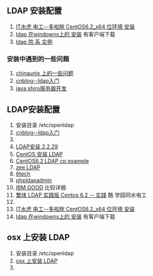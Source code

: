 ## LDAP 安装配置
1. [IT水虎 电工--多啦胖 CentOS6.2_x64 位环境 安装](http://iori.tw/ldap%E5%9F%BA%E6%9C%AC%E5%AE%89%E8%A3%9D%E5%8F%8A%E6%95%B4%E5%90%88%E7%99%BB%E5%85%A5%E8%AA%8D%E8%AD%89%E6%A9%9F%E5%88%B6%E7%9A%84%E6%9E%B6%E8%A8%AD-on-centos-6-2_x64/)
2. [ldap 在windowns上的 安装](http://www.micmiu.com/enterprise-app/sso/openldap-windows-config/) 有客户端下载
3. [ldap 院 系 实例](http://blog.chinaunix.net/uid-28770473-id-3607218.html)

### 安装中遇到的一些问题
1. [chinaunix 上的一些问题](http://bbs.chinaunix.net/forum.php?mod=viewthread&tid=3759709)
2. [cnblog--ldap入门](http://www.cnblogs.com/obpm/archive/2010/08/28/1811065.html)
3. [java shiro服务器开发](http://3131854.blog.51cto.com/3121854/1149082)


## LDAP安装配置
1. 安装目录 /etc/openldap
2. [cnblog--ldap入门](http://www.cnblogs.com/obpm/archive/2010/08/28/1811065.html)
3. 
4. [LDAP安装 2.2.29](http://www.pfeng.org/archives/564)
5. [CentOS 安装 LDAP](http://blog.chinaunix.net/uid-26867092-id-3196669.html)
6. [CentOS6.2 LDAP cp example](http://blog.163.com/szy8706@yeah/blog/static/6271318520127441817279/)
7. [zee LDAP](http://zee.linxsol.com/system-administration/centos-62-installing-ldap-directory-services-using-cli.html)
8. [6tech](http://www.6tech.org/category/ldap/)
9. [phpldapadmin](http://www.youtube.com/watch?v=DM_UQVVVtoY)
10. [IBM GOOD](http://www.ibm.com/developerworks/cn/linux/l-openldap/) 比较详细
11. [繁体 LDAP 实践版 Centos 6.2 -- 实践](http://phorum.study-area.org/index.php?topic=67535.0) 酷 学园同水电工
12. 
13. [IT水虎 电工--多啦胖 CentOS6.2_x64 位环境 安装](http://iori.tw/ldap%E5%9F%BA%E6%9C%AC%E5%AE%89%E8%A3%9D%E5%8F%8A%E6%95%B4%E5%90%88%E7%99%BB%E5%85%A5%E8%AA%8D%E8%AD%89%E6%A9%9F%E5%88%B6%E7%9A%84%E6%9E%B6%E8%A8%AD-on-centos-6-2_x64/)
14. [ldap 在windowns上的 安装](http://www.micmiu.com/enterprise-app/sso/openldap-windows-config/) 有客户端下载


## osx 上安装 LDAP
1. 安装目录 /etc/openldap
2. [osx 上安装 LDAP](http://www.oschina.net/translate/running-two-openldap-instances-in-same-osx?cmp)
3. 

